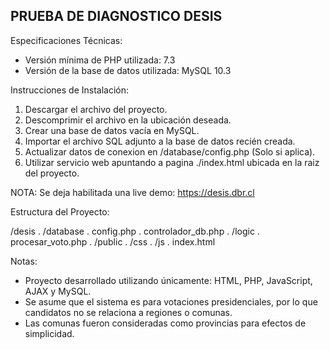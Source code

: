 PRUEBA DE DIAGNOSTICO DESIS
-----------------------------------------------

Especificaciones Técnicas:
- Versión mínima de PHP utilizada: 7.3
- Versión de la base de datos utilizada: MySQL 10.3

Instrucciones de Instalación:
1. Descargar el archivo del proyecto.
2. Descomprimir el archivo en la ubicación deseada.
3. Crear una base de datos vacía en MySQL.
4. Importar el archivo SQL adjunto a la base de datos recién creada.
5. Actualizar datos de conexion en /database/config.php (Solo si aplica).
6. Utilizar servicio web apuntando a pagina ./index.html ubicada en la raiz del proyecto.

NOTA: Se deja habilitada una live demo: https://desis.dbr.cl

Estructura del Proyecto:

/desis
.   /database
.       config.php
.       controlador_db.php
.   /logic
.       procesar_voto.php
.   /public
.       /css
.       /js
.   index.html
  

Notas:
- Proyecto desarrollado utilizando únicamente: HTML, PHP, JavaScript, AJAX y MySQL.
- Se asume que el sistema es para votaciones presidenciales, por lo que candidatos no se relaciona a regiones o comunas.
- Las comunas fueron consideradas como provincias para efectos de simplicidad.
